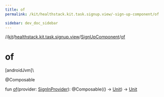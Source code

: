 ```yaml
---
title: of
permalink: /kit/healthstack.kit.task.signup.view/-sign-up-component/of.html

sidebar: dev_doc_sidebar
---
```

//[kit](../../../index.html)/[healthstack.kit.task.signup.view](../index.html)/[SignUpComponent](index.html)/[of](of.html)



# of



[androidJvm]\




@Composable



fun [of](of.html)(provider: [SignInProvider](../../healthstack.kit.auth/-sign-in-provider/index.html)): @Composable(() -&gt; [Unit](https://kotlinlang.org/api/latest/jvm/stdlib/kotlin/-unit/index.html)) -&gt; [Unit](https://kotlinlang.org/api/latest/jvm/stdlib/kotlin/-unit/index.html)




